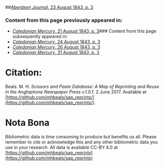 ##[*Aberdeen Journal*, 23 August 1843, p. 3](https://mhbeals.github.io/sap_html/Aberdeen-Journal/Aberdeen-Journal-23-August-1843-p-3)

### Content from this page previously appeared in:
+ [*Caledonian Mercury*, 21 August 1843, p. 3](https://mhbeals.github.io/sap_html/Caledonian-Mercury/Caledonian-Mercury-21-August-1843-p-3)### Content from this page subsequently appeared in:
+ [*Caledonian Mercury*, 24 August 1843, p. 3](https://mhbeals.github.io/sap_html/Caledonian-Mercury/Caledonian-Mercury-24-August-1843-p-3)
+ [*Caledonian Mercury*, 26 August 1843, p. 3](https://mhbeals.github.io/sap_html/Caledonian-Mercury/Caledonian-Mercury-26-August-1843-p-3)
+ [*Caledonian Mercury*, 31 August 1843, p. 3](https://mhbeals.github.io/sap_html/Caledonian-Mercury/Caledonian-Mercury-31-August-1843-p-3)
                    
# Citation: 

Beals. M. H. *Scissors and Paste Database: A Map of Reprinting and Reuse in the Anglophone Newspaper Press v.1.0.1.* 2 June 2017. Available at [https://github.com/mhbeals/sap_reprints/](https://github.com/mhbeals/sap_reprints/). 
                    
# Nota Bona

Bibliometric data is time consuming to produce but benefits us all. Please remember to cite or acknowledge this and any other bibliometric data you use in your research. All data is available CC-BY 4.0 at [https://github.com/mhbeals/sap_reprints](https://github.com/mhbeals/sap_reprints)
